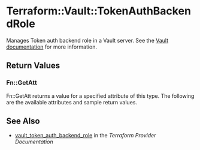 # Terraform::Vault::TokenAuthBackendRole

Manages Token auth backend role in a Vault server. See the [Vault
documentation](https://www.vaultproject.io/docs/auth/token.html) for more
information.

## Return Values

### Fn::GetAtt

Fn::GetAtt returns a value for a specified attribute of this type. The following are the available attributes and sample return values.

## See Also

* [vault_token_auth_backend_role](https://www.terraform.io/docs/providers/vault/r/token_auth_backend_role.html) in the _Terraform Provider Documentation_